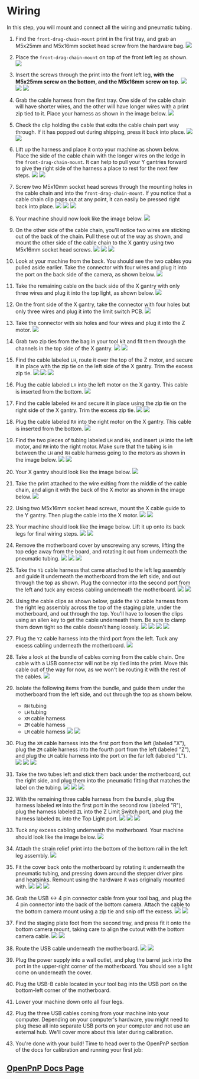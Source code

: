 # Wiring

In this step, you will mount and connect all the wiring and pneumatic tubing.

1. Find the `front-drag-chain-mount` print in the first tray, and grab an M5x25mm and M5x16mm socket head screw from the hardware bag.
  ![](images/front-leg-cable-chain-mount.JPG)

1. Place the `front-drag-chain-mount` on top of the front left leg as shown.
  ![](images/front-cable-chain-mount-placement.JPG)

1. Insert the screws through the print into the front left leg, **with the M5x25mm screw on the bottom, and the M5x16mm screw on top**.
  ![](images/chain-mount-1.JPG)
  ![](images/chain-mount-2.JPG)
  ![](images/chain-mount-3.JPG)

1. Grab the cable harness from the first tray. One side of the cable chain will have shorter wires, and the other will have longer wires with a print zip tied to it. Place your harness as shown in the image below.
  ![](images/cable-harness.JPG)

1. Check the clip holding the cable that exits the cable chain part way through. If it has popped out during shipping, press it back into place.
  ![](images/x-motor-cable-pop.JPG)
  ![](images/x-motor-cable-set.JPG)

1. Lift up the harness and place it onto your machine as shown below. Place the side of the cable chain with the longer wires on the ledge in the `front-drag-chain-mount`. It can help to pull your Y gantries forward to give the right side of the harness a place to rest for the next few steps.
  ![](images/cable-harness-placement-1.JPG)
  ![](images/cable-harness-placement-2.JPG)

1. Screw two M5x10mm socket head screws through the mounting holes in the cable chain and into the `front-drag-chain-mount`. If you notice that a cable chain clip pops out at any point, it can easily be pressed right back into place.
  ![](images/screw-chain-front.JPG)
  ![](images/chain-clip-pop.JPG)
  ![](images/chain-clip-set.JPG)

1. Your machine should now look like the image below.
  ![](images/chain-half-mount.JPG)

1. On the other side of the cable chain, you'll notice two wires are sticking out of the back of the chain. Pull these out of the way as shown, and mount the other side of the cable chain to the X gantry using two M5x16mm socket head screws.
  ![](images/chain-head-mount-1.JPG)
  ![](images/chain-head-mount-2.JPG)
  ![](images/chain-head-mount-3.JPG)

1.  Look at your machine from the back. You should see the two cables you pulled aside earlier. Take the connector with four wires and plug it into the port on the back side of the camera, as shown below.
  ![](images/plug-top-cam.JPG)

1.  Take the remaining cable on the back side of the X gantry with only three wires and plug it into the top light, as shown below.
  ![](images/plug-top-light.JPG)

1.  On the front side of the X gantry, take the connector with four holes but only three wires and plug it into the limit switch PCB.
  ![](images/plug-z-limit.JPG)

1.  Take the connector with six holes and four wires and plug it into the Z motor.
  ![](images/plug-z-motor.JPG)

1.  Grab two zip ties from the bag in your tool kit and fit them through the channels in the top side of the X gantry.
  ![](images/zip-tie-1.JPG)
  ![](images/zip-tie-2.JPG)

1.  Find the cable labeled `LH`, route it over the top of the Z motor, and secure it in place with the zip tie on the left side of the X gantry. Trim the excess zip tie.
  ![](images/zip-lh-1.JPG)
  ![](images/zip-lh-2.JPG)
  ![](images/lh-trim.JPG)

1.  Plug the cable labeled `LH` into the left motor on the X gantry. This cable is inserted from the bottom.
  ![](images/plug-lh.JPG)

1.  Find the cable labeled `RH` and secure it in place using the zip tie on the right side of the X gantry. Trim the excess zip tie.
  ![](images/zip-rh-2.JPG)
  ![](images/rh-trim.JPG)

1.  Plug the cable labeled `RH` into the right motor on the X gantry. This cable is inserted from the bottom.
  ![](images/plug-rh.JPG)

1.  Find the two pieces of tubing labeled `LH` and `RH`, and insert `LH` into the left motor, and `RH` into the right motor. Make sure that the tubing is in between the `LH` and `RH` cable harness going to the motors as shown in the image below.
  ![](images/tubing.JPG)
  ![](images/tubing-inserted.JPG)

1.  Your X gantry should look like the image below.
  ![](images/finished-head.JPG)

1.  Take the print attached to the wire exiting from the middle of the cable chain, and align it with the back of the X motor as shown in the image below.
  ![](images/x-umbilical.JPG)

1.  Using two M5x16mm socket head screws, mount the X cable guide to the Y gantry. Then plug the cable into the X motor.
  ![](images/x-umbilical-mount.JPG)
  ![](images/x-motor-plug.JPG)

1.  Your machine should look like the image below. Lift it up onto its back legs for final wiring steps.
  ![](images/overview-down.JPG)
  ![](images/overview-up.JPG)

1.  Remove the motherboard cover by unscrewing any screws, lifting the top edge away from the board, and rotating it out from underneath the pneumatic tubing.
  ![](images/cover-remove-1.JPG)
  ![](images/cover-remove-2.JPG)
  ![](images/cover-remove-3.JPG)

1.  Take the `Y1` cable harness that came attached to the left leg assembly and guide it underneath the motherboard from the left side, and out through the top as shown. Plug the connector into the second port from the left and tuck any excess cabling underneath the motherboard.
  ![](images/route-y1.JPG)
  ![](images/plug-y1.JPG)

1.  Using the cable clips as shown below, guide the `Y2` cable harness from the right leg assembly across the top of the staging plate, under the motherboard, and out through the top. You'll have to loosen the clips using an allen key to get the cable underneath them. Be sure to clamp them down tight so the cable doesn't hang loosely.
  ![](images/route-y2-1.JPG)
  ![](images/route-y2-2.JPG)
  ![](images/route-y2-3.JPG)
  ![](images/route-y2-4.JPG)

1.  Plug the `Y2` cable harness into the third port from the left. Tuck any excess cabling underneath the motherboard.
  ![](images/plug-y2.JPG)

1.  Take a look at the bundle of cables coming from the cable chain. One cable with a USB connector will not be zip tied into the print. Move this cable out of the way for now, as we won't be routing it with the rest of the cables.
  ![](images/isolate-top-cam.JPG)

1.  Isolate the following items from the bundle, and guide them under the motherboard from the left side, and out through the top as shown below.
    - `RH` tubing
    - `LH` tubing
    - `XM` cable harness
    - `ZM` cable harness
    - `LM` cable harness
  ![](images/isolate-half-1.JPG)
  ![](images/isolate-half-2.JPG)

1.  Plug the `XM` cable harness into the first port from the left (labeled "X"), plug the `ZM` cable harness into the fourth port from the left (labeled "Z"), and plug the `LM` cable harness into the port on the far left (labeled "L").
  ![](images/plug-xm.JPG)
  ![](images/plug-zm.JPG)
  ![](images/plug-lm.JPG)

1.  Take the two tubes left and stick them back under the motherboard, out the right side, and plug them into the pneumatic fitting that matches the label on the tubing.
  ![](images/guide-tubing-1.JPG)
  ![](images/guide-tubing-2.JPG)
  ![](images/plug-tubing.JPG)

1.  With the remaining three cable harness from the bundle, plug the harness labeled `RM` into the first port in the second row (labeled "R"), plug the harness labeled `ZL` into the Z Limit Switch port, and plug the harness labeled `DL` into the Top Light port.
  ![](images/plug-rm.JPG)
  ![](images/plug-zl.JPG)
  ![](images/plug-dl.JPG)

1.  Tuck any excess cabling underneath the motherboard. Your machine should look like the image below.
  ![](images/wired-overview.JPG)

1.  Attach the strain relief print into the bottom of the bottom rail in the left leg assembly.
  ![](images/mount-strain.JPG)

1.  Fit the cover back onto the motherboard by rotating it underneath the pneumatic tubing, and pressing down around the stepper driver pins and heatsinks. Remount using the hardware it was originally mounted with.
  ![](images/mount-cover-1.JPG)
  ![](images/mount-cover-2.JPG)
  ![](images/mount-cover-3.JPG)

1.  Grab the USB <-> 4 pin connector cable from your tool bag, and plug the 4 pin connector into the back of the bottom camera. Attach the cable to the bottom camera mount using a zip tie and snip off the excess.
  ![](images/plug-bottom-cam.JPG)
  ![](images/zip-bottom-cam.JPG)

1.  Find the staging plate foot from the second tray, and press fit it onto the bottom camera mount, taking care to align the cutout with the bottom camera cable.
  ![](images/mount-foot-1.JPG)
  ![](images/mount-foot-2.JPG)

1.  Route the USB cable underneath the motherboard.
  ![](images/usb-under-mobo.JPG)
  ![](images/final-wiring.JPG)

1.  Plug the power supply into a wall outlet, and plug the barrel jack into the port in the upper-right corner of the motherboard. You should see a light come on underneath the cover.
2.  Plug the USB-B cable located in your tool bag into the USB port on the bottom-left corner of the motherboard.
3.  Lower your machine down onto all four legs.
4.  Plug the three USB cables coming from your machine into your computer. Depending on your computer's hardware, you might need to plug these all into separate USB ports on your computer and not use an external hub. We'll cover more about this later during calibration.

5.  You're done with your build! Time to head over to the OpenPnP section of the docs for calibration and running your first job:

## [OpenPnP Docs Page](../openpnp/index.md)
